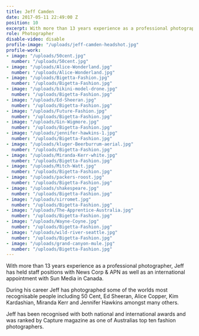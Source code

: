```yaml
---
title: Jeff Camden
date: 2017-05-11 22:49:00 Z
position: 10
excerpt: With more than 13 years experience as a professional photographer,
role: Photographer
disable-video: disable
profile-image: "/uploads/jeff-camden-headshot.jpg"
profile-work:
- image: "/uploads/50cent.jpg"
  number: "/uploads/50cent.jpg"
- image: "/uploads/Alice-Wonderland.jpg"
  number: "/uploads/Alice-Wonderland.jpg"
- image: "/uploads/Bigetta-Fashion.jpg"
  number: "/uploads/Bigetta-Fashion.jpg"
- image: "/uploads/bikini-model-drone.jpg"
  number: "/uploads/Bigetta-Fashion.jpg"
- image: "/uploads/Ed-Sheeran.jpg"
  number: "/uploads/Bigetta-Fashion.jpg"
- image: "/uploads/Future-Fashion.jpg"
  number: "/uploads/Bigetta-Fashion.jpg"
- image: "/uploads/Gin-Wigmore.jpg"
  number: "/uploads/Bigetta-Fashion.jpg"
- image: "/uploads/jennifer-hawkins-1.jpg"
  number: "/uploads/Bigetta-Fashion.jpg"
- image: "/uploads/kluger-Beerburrum-aerial.jpg"
  number: "/uploads/Bigetta-Fashion.jpg"
- image: "/uploads/Miranda-Kerr-white.jpg"
  number: "/uploads/Bigetta-Fashion.jpg"
- image: "/uploads/Mitch-Watt.jpg"
  number: "/uploads/Bigetta-Fashion.jpg"
- image: "/uploads/packers-roost.jpg"
  number: "/uploads/Bigetta-Fashion.jpg"
- image: "/uploads/shakespeare.jpg"
  number: "/uploads/Bigetta-Fashion.jpg"
- image: "/uploads/sirromet.jpg"
  number: "/uploads/Bigetta-Fashion.jpg"
- image: "/uploads/The-Apprentice-Australia.jpg"
  number: "/uploads/Bigetta-Fashion.jpg"
- image: "/uploads/Wayne-Coyne.jpg"
  number: "/uploads/Bigetta-Fashion.jpg"
- image: "/uploads/wild-river-seattle.jpg"
  number: "/uploads/Bigetta-Fashion.jpg"
- image: "/uploads/grand-canyon-mule.jpg"
  number: "/uploads/Bigetta-Fashion.jpg"
---
```


With more than 13 years experience as a professional photographer, Jeff has held staff positions with News Corp & APN as well as an international appointment with Sun Media in Canada.

During his career Jeff has photographed some of the worlds most recognisable people including 50 Cent, Ed Sheeran, Alice Copper, Kim Kardashian, Miranda Kerr and Jennifer Hawkins amongst many others. 

Jeff has been recognised with both national and international awards and was ranked by Capture magazine as one of Australias top ten fashion photographers. 
